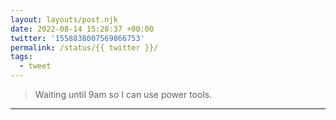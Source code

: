 ```yaml
---
layout: layouts/post.njk
date: 2022-08-14 15:28:37 +00:00
twitter: '1558838007569866753'
permalink: /status/{{ twitter }}/
tags: 
  - tweet
---
```


> Waiting until 9am so I can use power tools.

---
